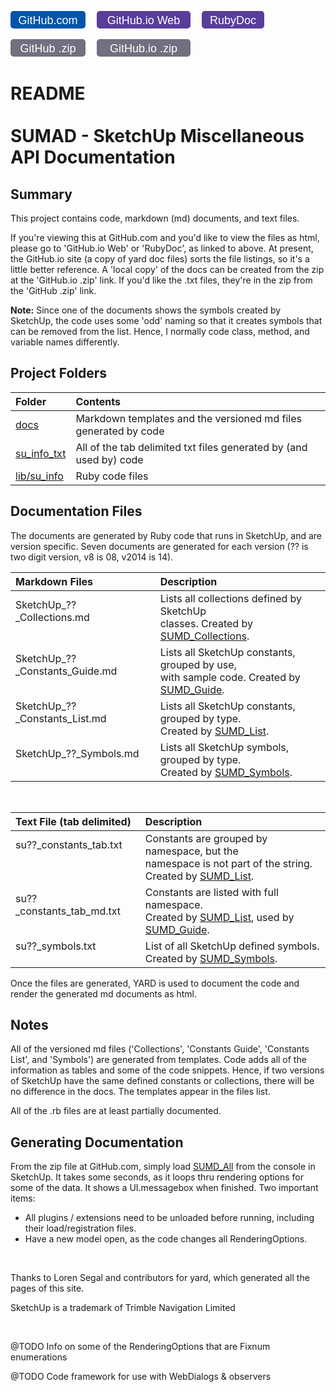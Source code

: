 [docs]:https://github.com/MSP-Greg/SketchUp/tree/master/docs
[su_info_txt]:https://github.com/MSP-Greg/SketchUp/tree/master/su_info_txt
[lib/su_info]:https://github.com/MSP-Greg/SketchUp/tree/master/lib/su_info
[SUMD_All]:http://www.rubydoc.info/github/MSP-Greg/SketchUp/SUMD_All
[SUMD_Collections]:http://www.rubydoc.info/github/MSP-Greg/SketchUp/SUMD_Collections
[SUMD_Guide]:http://www.rubydoc.info/github/MSP-Greg/SketchUp/SUMD_Guide
[SUMD_List]:http://www.rubydoc.info/github/MSP-Greg/SketchUp/SUMD_List
[SUMD_Symbols]:http://www.rubydoc.info/github/MSP-Greg/SketchUp/SUMD_Symbols
<p>
<a href="https://github.com/MSP-Greg/SketchUp">
<svg  width="120" height="28" xmlns="http://www.w3.org/2000/svg" >
<rect width="120" height="28" fill="#05a"    x="0" y="0" rx="5" ry="5" />
<g text-anchor="middle" font-family="Lucida Sans,Lucida Grande,Verdana,Arial,sans-serif" font-size="18px">
<text x="60" y="21" fill="#fff" fill-opacity="1.0">GitHub.com</text>
</g></svg></a>
<a href="http://msp-greg.github.io/su_info/file.README.html" style="margin-left:1em;">
<svg  width="150" height="28" xmlns="http://www.w3.org/2000/svg">
<rect width="150" height="28" fill="#583D9B" x="0" y="0" rx="5" ry="5" />
<g text-anchor="middle" font-family="Lucida Sans,Lucida Grande,Verdana,Arial,sans-serif" font-size="18px">
<text x="75" y="21" fill="#fff" fill-opacity="1.0">GitHub.io Web</text>
</g></svg></a>
<a href="http://www.rubydoc.info/github/MSP-Greg/SketchUp/master/file/README.md" style="margin-left:1em;">
<svg  width="100" height="28" xmlns="http://www.w3.org/2000/svg">
<rect width="100" height="28" fill="#583D9B" x="0" y="0" rx="5" ry="5" />
<g text-anchor="middle" font-family="Lucida Sans,Lucida Grande,Verdana,Arial,sans-serif" font-size="18px">
<text x="50" y="21" fill="#fff" fill-opacity="1.0">RubyDoc</text>
</g></svg></a>
</p><p>
<a href="https://github.com/MSP-Greg/SketchUp/archive/master.zip">
<svg  width="120" height="28" xmlns="http://www.w3.org/2000/svg">
<rect width="120" height="28" fill="#707080"    x="0" y="0" rx="5" ry="5" />
<g text-anchor="middle" font-family="Lucida Sans,Lucida Grande,Verdana,Arial,sans-serif" font-size="18px">
<text x="60" y="21" fill="#fff" fill-opacity="1.0">GitHub .zip</text>
</g></svg></a>
<a href="https://github.com/MSP-Greg/MSP-Greg.github.io/archive/master.zip" style="margin-left:1em;">
<svg  width="150" height="28" xmlns="http://www.w3.org/2000/svg">
<rect width="150" height="28" fill="#707080" x="0" y="0" rx="5" ry="5" />
<g text-anchor="middle" font-family="Lucida Sans,Lucida Grande,Verdana,Arial,sans-serif" font-size="18px">
<text x="75" y="21" fill="#fff" fill-opacity="1.0">GitHub.io .zip</text>
</g></svg></a>
</p>

# README<br/><br/>SUMAD - SketchUp Miscellaneous API Documentation

## Summary

This project contains code, markdown (md) documents, and text files.

If you're viewing this at GitHub.com and you'd like to view the files as html,
please go to 'GitHub.io Web' or 'RubyDoc', as linked to above.  At present,
the GitHub.io site (a copy of yard doc files) sorts the file listings, so it's a
little better reference.  A 'local copy' of the docs can be created from the zip
at the 'GitHub.io .zip' link.  If you'd like the .txt files, they're in the zip
from the 'GitHub .zip' link.

**Note:** Since one of the documents shows the symbols created by SketchUp, the
code uses some 'odd' naming so that it creates symbols that can be removed
from the list.  Hence, I normally code class, method, and variable names
differently.

## Project Folders

| Folder        | Contents                                                           |
|:--------------|:-------------------------------------------------------------------|
| [docs]        | Markdown templates and the versioned md files generated by code    |
| [su_info_txt] | All of the tab delimited txt files generated by (and used by) code |
| [lib/su_info] | Ruby code files                                                    |

## Documentation Files

The documents are generated by Ruby code that runs in SketchUp, and are version
specific.  Seven documents are generated for each version (?? is two digit version,
v8 is 08, v2014 is 14).


| Markdown Files                              | Description                                                                 |
|:--------------------------------------------|:----------------------------------------------------------------------------|
| SketchUp\_??\_Collections.md<br/>&#160;     | Lists all collections defined by SketchUp<br/>classes. Created by [SUMD_Collections]. |
| SketchUp\_??\_Constants_Guide.md<br/>&#160; | Lists all SketchUp constants, grouped by use,<br/>with sample code.  Created by [SUMD_Guide]. |
| SketchUp\_??\_Constants_List.md<br/>&#160;  | Lists all SketchUp constants, grouped by type.<br/>Created by [SUMD_List].  |
| SketchUp\_??\_Symbols.md<br/>&#160;         | Lists all SketchUp symbols, grouped by type.<br/>Created by [SUMD_Symbols]. |

<br/>

| Text File (tab delimited)             | Description                                                          |
|:--------------------------------------|:---------------------------------------------------------------------|
| su??\_constants_tab.txt<br/>&#160;<br/>&#160; | Constants are grouped by namespace, but the<br/>namespace is not part of the string.<br/>Created by [SUMD_List]. |
| su??\_constants_tab_md.txt<br/>&#160; | Constants are listed with full namespace.<br/>Created by [SUMD_List], used by [SUMD_Guide]. |
| su??\_symbols.txt<br/>&#160;          | List of all SketchUp defined symbols.<br/>Created by [SUMD_Symbols]. |

Once the files are generated, YARD is used to document the code and render the
generated md documents as html.

## Notes

All of the versioned md files ('Collections', 'Constants Guide', 'Constants List',
and 'Symbols') are generated from templates.  Code adds all of the information
as tables and some of the code snippets.  Hence, if two versions of SketchUp
have the same defined constants or collections, there will be no difference in
the docs.  The templates appear in the files list.

All of the .rb files are at least partially documented.

## Generating Documentation

From the zip file at GitHub.com, simply load [SUMD_All] from the console in
SketchUp.  It takes some seconds, as it loops thru rendering options for some of
the data.  It shows a UI.messagebox when finished.  Two important items:

* All plugins / extensions need to be unloaded before running, including their
load/registration files.
* Have a new model open, as the code changes all RenderingOptions.

<br/>

Thanks to Loren Segal and contributors for yard, which generated all the pages
of this site.

SketchUp is a trademark of Trimble Navigation Limited

<br/>

@TODO Info on some of the RenderingOptions that are Fixnum enumerations

@TODO Code framework for use with WebDialogs & observers
